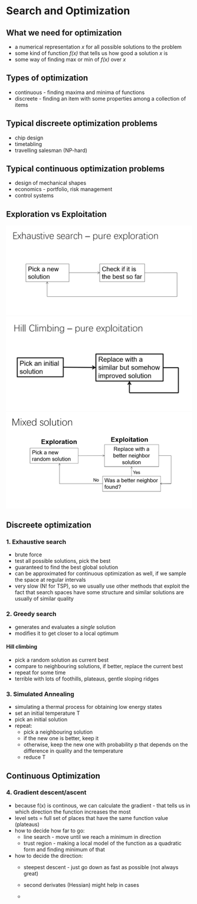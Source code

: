 # Search and Optimization

## What we need for optimization
- a numerical representation _x_ for all possible solutions to the problem
- some kind of function _f(x)_ that tells us how good a solution _x_ is
- some way of finding max or min of _f(x)_ over _x_ 

## Types of optimization
- continuous - finding maxima and minima of functions
- discreete - finding an item with some properties among a collection of items

## Typical discreete optimization problems
- chip design
- timetabling
- travelling salesman (NP-hard)

## Typical continuous optimization problems
- design of mechanical shapes
- economics - portfolio, risk management
- control systems

## Exploration vs Exploitation
![Exploration](exploration.png?raw=true "Exploration")
![Exploitation](exploitation.png?raw=true "Exploitation")
![Mix](mix.png?raw=true "Mix")

## Discreete optimization
### 1. Exhaustive search
- brute force
- test all possible solutions, pick the best
- guaranteed to find the best global solution
- can be approximated for continuous optimization as well, if we sample the space at regular intervals
- very slow (N! for TSP), so we usually use other methods that exploit the fact that search spaces have some structure and similar solutions are usually of similar quality
### 2. Greedy search
- generates and evaluates a _single_ solution
- modifies it to get closer to a local optimum
#### Hill climbing
- pick a random solution as current best
- compare to neighbouring solutions, if better, replace the current best
- repeat for some time
- terrible with lots of foothills, plateaus, gentle sloping ridges
### 3. Simulated Annealing
- simulating a thermal process for obtaining low energy states
- set an initial temperature T
- pick an initial solution
- repeat:
  - pick a neighbouring solution
  - if the new one is better, keep it
  - otherwise, keep the new one with probability p that depends on the difference in quality and the temperature 
  - reduce T
## Continuous Optimization
### 4. Gradient descent/ascent
- because f(x) is continous, we can calculate the gradient - that tells us in which direction the function increases the most
- level sets = full set of places that have the same function value (plateaus)
- how to decide how far to go:
  - line search - move until we reach a minimum in direction
  - trust region - making a local model of the function as a quadratic form and finding minimum of that
- how to decide the direction:
  - steepest descent - just go down as fast as possible (not always great)
  - second derivates (Hessian) might help in cases
  
  
  - 
  





